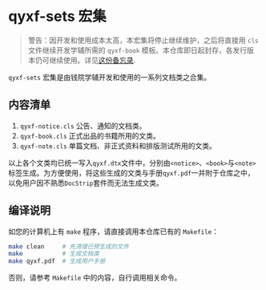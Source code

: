 # qyxf-sets 宏集

> 警告：因开发和使用成本太高，本宏集将停止继续维护，之后将直接用 `cls` 文件继续开发学辅所需的 `qyxf-book` 模板。本仓库即日起封存，各发行版本仍可继续使用。详见[这份备忘录](https://github.com/qyxf/qyxf-sets/issues/5).

`qyxf-sets` 宏集是由钱院学辅开发和使用的一系列文档类之合集。

## 内容清单

1. `qyxf-notice.cls` 公告、通知的文档类。
2. `qyxf-book.cls` 正式出品的书籍所用的文类。
3. `qyxf-note.cls` 单篇文档、非正式资料和排版测试所用的文类。

以上各个文类均已统一写入`qyxf.dtx`文件中，分别由`<notice>`、`<book>`与`<note>`标签生成。为方便使用，将这些生成的文类与手册`qyxf.pdf`一并附于仓库之中，以免用户因不熟悉`DocStrip`套件而无法生成文类。

## 编译说明

如您的计算机上有 `make` 程序，请直接调用本仓库已有的 `Makefile`：

```bash
make clean     # 先清理已预生成的文件
make           # 生成文档类
make qyxf.pdf  # 生成用户手册
```

否则，请参考 `Makefile` 中的内容，自行调用相关命令。
